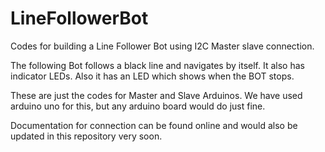 # LineFollowerBot
Codes for building a Line Follower Bot using I2C Master slave connection.

The following Bot follows a black line and navigates by itself. It also has indicator LEDs. Also it has an LED which shows when the BOT stops.

These are just the codes for Master and Slave Arduinos.
We have used arduino uno for this, but any arduino board would do just fine.

Documentation for connection can be found online and would also be updated in this repository very soon.
